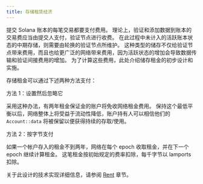 ```yaml
---
title: 存储租赁经济
---
```


提交 Solana 账本的每笔交易都要支付费用。 理论上，验证和添加数据到账本的交易费应当由提交人支付，验证节点进行收费。 在此过程中未计入的活跃账本状态的中期存储，则需要由轮换的验证节点所维护。 这种类型的储存不仅给验证节点带来费用，而且也给更广泛的网络带来费用，因为活跃状态的增加会导致数据传输和验证间接费用的增加。 为了计算这些费用，此处介绍储存租金的初步设计和实施。

存储租金可以通过下述两种方法支付：

方法 1：设置然后忽略它

采用这种办法，有两年租金保证金的账户将免收网络租金费用。 保持这个最低平衡以后，网络整体上将受益于流动性降低，账户持有人可以相信他们的 `Account::data` 将被保留以便获得持续的存取/使用。

方法 2：按字节支付

如果一个帐户存入的租金不到两年，网络在每个 epoch 收取租金，并在下一个 epoch 继续计算租金。 这笔租金按初始规定的费率扣除，每千字节以 lamports 扣除。

关于此设计的技术实现详细信息，请参阅 [Rent](implemented-proposals/rent.md) 章节。
